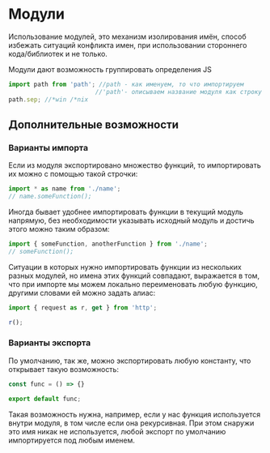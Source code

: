 # Модули

Использование модулей, это механизм изолирования имён, способ избежать ситуаций конфликта имен, при использовании стороннего кода/библиотек и не только.

Модули дают возможность группировать определения JS

```js
import path from 'path'; //path - как именуем, то что импортируем
                        //'path'- описываем название модуля как строку
path.sep; //*win /*nix
```

## Дополнительные возможности

### Варианты импорта

Если из модуля экспортировано множество функций, то импортировать их можно с помощью такой строчки:

```js
import * as name from './name';
// name.someFunction();
```

Иногда бывает удобнее импортировать функции в текущий модуль напрямую, без необходимости указывать исходный модуль и достичь этого можно таким образом:

```js
import { someFunction, anotherFunction } from './name';
// someFunction();
```

Ситуации в которых нужно импортировать функции из нескольких разных модулей, но имена этих функций совпадают, выражается в том, что при импорте мы можем локально переименовать любую функцию, другими словами ей можно задать алиас:

```js
import { request as r, get } from 'http';

r();
```

### Варианты экспорта

По умолчанию, так же, можно экспортировать любую константу, что открывает такую возможность:

```js
const func = () => {}

export default func;
```

Такая возможность нужна, например, если у нас функция используется внутри модуля, в том числе если она рекурсивная. При этом снаружи это имя никак не используется, любой экспорт по умолчанию импортируется под любым именем.

